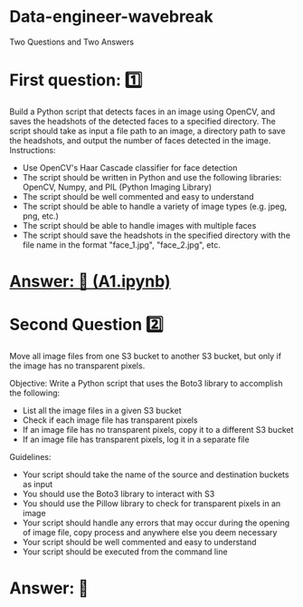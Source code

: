 # Data-engineer-wavebreak
Two Questions and Two Answers

# First question: 1️⃣
Build a Python script that detects faces in an image using OpenCV, and saves the headshots of the detected faces to a specified directory. The script should take as input a file path to an image, a directory path to save the headshots, and output the number of faces detected in the image. Instructions:

* Use OpenCV's Haar Cascade classifier for face detection
* The script should be written in Python and use the following libraries: OpenCV, Numpy, and PIL (Python Imaging Library)
* The script should be well commented and easy to understand
* The script should be able to handle a variety of image types (e.g. jpeg, png, etc.)
* The script should be able to handle images with multiple faces
* The script should save the headshots in the specified directory with the file name in the format "face_1.jpg", "face_2.jpg", etc.

# [Answer: 🔑 (A1.ipynb)](https://github.com/Astrojigs/Data-engineer-wavebreak/blob/main/A1.ipynb)

# Second Question 2️⃣
Move all image files from one S3 bucket to another S3 bucket, but only if the image has no transparent pixels.

Objective: Write a Python script that uses the Boto3 library to accomplish the following:

* List all the image files in a given S3 bucket
* Check if each image file has transparent pixels
* If an image file has no transparent pixels, copy it to a different S3 bucket
* If an image file has transparent pixels, log it in a separate file

Guidelines:

* Your script should take the name of the source and destination buckets as input
* You should use the Boto3 library to interact with S3
* You should use the Pillow library to check for transparent pixels in an image
* Your script should handle any errors that may occur during the opening of image file, copy process and anywhere else you deem necessary
* Your script should be well commented and easy to understand
* Your script should be executed from the command line

# Answer: 🔑
